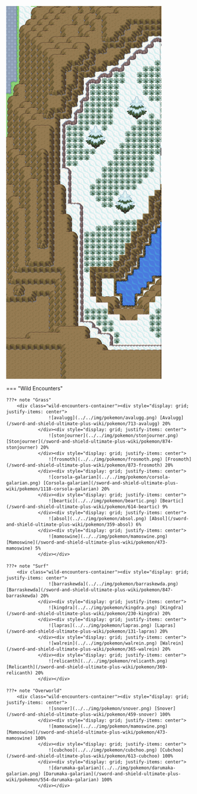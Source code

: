 <img src="../../img/routes/Wild Area 7 (Ice) West.png" alt="Wild Area 7 (Ice) West"/>

=== "Wild Encounters"


	???+ note "Grass"
		<div class="wild-encounters-container"><div style="display: grid; justify-items: center">
                    ![avalugg](../../img/pokemon/avalugg.png) [Avalugg](/sword-and-shield-ultimate-plus-wiki/pokemon/713-avalugg) 20%
                </div><div style="display: grid; justify-items: center">
                    ![stonjourner](../../img/pokemon/stonjourner.png) [Stonjourner](/sword-and-shield-ultimate-plus-wiki/pokemon/874-stonjourner) 20%
                </div><div style="display: grid; justify-items: center">
                    ![frosmoth](../../img/pokemon/frosmoth.png) [Frosmoth](/sword-and-shield-ultimate-plus-wiki/pokemon/873-frosmoth) 20%
                </div><div style="display: grid; justify-items: center">
                    ![corsola-galarian](../../img/pokemon/corsola-galarian.png) [Corsola-galarian](/sword-and-shield-ultimate-plus-wiki/pokemon/1118-corsola-galarian) 20%
                </div><div style="display: grid; justify-items: center">
                    ![beartic](../../img/pokemon/beartic.png) [Beartic](/sword-and-shield-ultimate-plus-wiki/pokemon/614-beartic) 9%
                </div><div style="display: grid; justify-items: center">
                    ![absol](../../img/pokemon/absol.png) [Absol](/sword-and-shield-ultimate-plus-wiki/pokemon/359-absol) 6%
                </div><div style="display: grid; justify-items: center">
                    ![mamoswine](../../img/pokemon/mamoswine.png) [Mamoswine](/sword-and-shield-ultimate-plus-wiki/pokemon/473-mamoswine) 5%
                </div></div>

	???+ note "Surf"
		<div class="wild-encounters-container"><div style="display: grid; justify-items: center">
                    ![barraskewda](../../img/pokemon/barraskewda.png) [Barraskewda](/sword-and-shield-ultimate-plus-wiki/pokemon/847-barraskewda) 20%
                </div><div style="display: grid; justify-items: center">
                    ![kingdra](../../img/pokemon/kingdra.png) [Kingdra](/sword-and-shield-ultimate-plus-wiki/pokemon/230-kingdra) 20%
                </div><div style="display: grid; justify-items: center">
                    ![lapras](../../img/pokemon/lapras.png) [Lapras](/sword-and-shield-ultimate-plus-wiki/pokemon/131-lapras) 20%
                </div><div style="display: grid; justify-items: center">
                    ![walrein](../../img/pokemon/walrein.png) [Walrein](/sword-and-shield-ultimate-plus-wiki/pokemon/365-walrein) 20%
                </div><div style="display: grid; justify-items: center">
                    ![relicanth](../../img/pokemon/relicanth.png) [Relicanth](/sword-and-shield-ultimate-plus-wiki/pokemon/369-relicanth) 20%
                </div></div>

	???+ note "Overworld"
		<div class="wild-encounters-container"><div style="display: grid; justify-items: center">
                    ![snover](../../img/pokemon/snover.png) [Snover](/sword-and-shield-ultimate-plus-wiki/pokemon/459-snover) 100%
                </div><div style="display: grid; justify-items: center">
                    ![mamoswine](../../img/pokemon/mamoswine.png) [Mamoswine](/sword-and-shield-ultimate-plus-wiki/pokemon/473-mamoswine) 100%
                </div><div style="display: grid; justify-items: center">
                    ![cubchoo](../../img/pokemon/cubchoo.png) [Cubchoo](/sword-and-shield-ultimate-plus-wiki/pokemon/613-cubchoo) 100%
                </div><div style="display: grid; justify-items: center">
                    ![darumaka-galarian](../../img/pokemon/darumaka-galarian.png) [Darumaka-galarian](/sword-and-shield-ultimate-plus-wiki/pokemon/554-darumaka-galarian) 100%
                </div></div>



